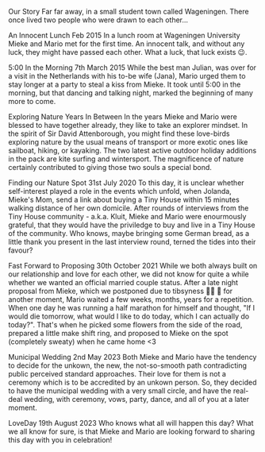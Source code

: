 Our Story
Far far away, in a small student town called Wageningen. There once lived two people who were drawn to each other...

An Innocent Lunch
Feb 2015
In a lunch room at Wageningen University Mieke and Mario met for the first time. An innocent talk, and without any luck, they might have passed each other. What a luck, that luck exists 😉.

5:00 In the Morning
7th March 2015
While the best man Julian, was over for a visit in the Netherlands with his to-be wife (Jana), Mario urged them to stay longer at a party to steal a kiss from Mieke. It took until 5:00 in the morning, but that dancing and talking night, marked the beginning of many more to come.

Exploring Nature
Years In Between
In the years Mieke and Mario were blessed to have together already, they like to take an explorer mindset. In the spirit of Sir David Attenborough, you might find these love-birds exploring nature by the usual means of transport or more exotic ones like sailboat, hiking, or kayaking. The two latest active outdoor holiday additions in the pack are kite surfing and wintersport. The magnificence of nature certainly contributed to giving those two souls a special bond.

Finding our Nature Spot
31st July 2020
To this day, it is unclear whether self-interest played a role in the events which unfold, when Jolanda, Mieke's Mom, send a link about buying a Tiny House within 15 minutes walking distance of her own domicile. After rounds of interviews from the Tiny House community - a.k.a. Kluit, Mieke and Mario were enourmously grateful, that they would have the priviledge to buy and live in a Tiny House of the community. Who knows, maybe bringing some German bread, as a little thank you present in the last interview round, terned the tides into their favour?

Fast Forward to Proposing
30th October 2021
While we both always built on our relationship and love for each other, we did not know for quite a while whether we wanted an official married couple status. After a late night proposal from Mieke, which we postponed due to tibsyness 🏋️‍♀️ 🥵 for another moment, Mario waited a few weeks, months, years for a repetition. When one day he was running a half marathon for himself and thought, "If I would die tomorrow, what would I like to do today, which I can actually do today?". That's when he picked some flowers from the side of the road, prepared a little make shift ring, and proposed to Mieke on the spot (completely sweaty) when he came home <3

Municipal Wedding
2nd May 2023
Both Mieke and Mario have the tendency to decide for the unkown, the new, the not-so-smooth path contradicting public perceived standard approaches. Their love for them is not a ceremony which is to be accredited by an unkown person. So, they decided to have the municipal wedding with a very small circle, and have the real-deal wedding, with ceremony, vows, party, dance, and all of you at a later moment.

LoveDay
19th August 2023
Who knows what all will happen this day? What we all know for sure, is that Mieke and Mario are looking forward to sharing this day with you in celebration!